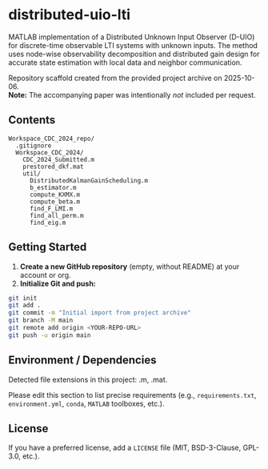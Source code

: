 # distributed-uio-lti
MATLAB implementation of a Distributed Unknown Input Observer (D-UIO) for discrete-time observable LTI systems with unknown inputs. The method uses node-wise observability decomposition and distributed gain design for accurate state estimation with local data and neighbor communication.

Repository scaffold created from the provided project archive on 2025-10-06.  
**Note:** The accompanying paper was intentionally *not* included per request.

## Contents

```
Workspace_CDC_2024_repo/
  .gitignore
  Workspace_CDC_2024/
    CDC_2024_Submitted.m
    prestored_dkf.mat
    util/
      DistributedKalmanGainScheduling.m
      b_estimator.m
      compute_KXMX.m
      compute_beta.m
      find_F_LMI.m
      find_all_perm.m
      find_eig.m
```

## Getting Started

1. **Create a new GitHub repository** (empty, without README) at your account or org.
2. **Initialize Git and push:**

```bash
git init
git add .
git commit -m "Initial import from project archive"
git branch -M main
git remote add origin <YOUR-REPO-URL>
git push -u origin main
```

## Environment / Dependencies

Detected file extensions in this project:
.m, .mat.

Please edit this section to list precise requirements (e.g., `requirements.txt`, `environment.yml`, `conda`, `MATLAB` toolboxes, etc.).

## License

If you have a preferred license, add a `LICENSE` file (MIT, BSD-3-Clause, GPL-3.0, etc.).
